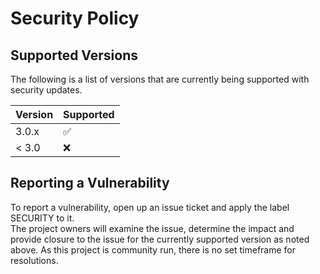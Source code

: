 # Security Policy

## Supported Versions

The following is a list of versions that are currently being supported with security updates.

| Version | Supported          |
| ------- | ------------------ |
| 3.0.x   | :white_check_mark: |
| < 3.0   | :x:                |

## Reporting a Vulnerability

To report a vulnerability, open up an issue ticket and apply the label SECURITY to it.  
The project owners will examine the issue, determine the impact and provide closure to the issue for the currently
supported version as noted above.  As this project is community run, there is no set timeframe for resolutions.
